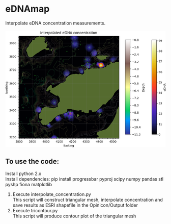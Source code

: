 # eDNAmap
Interpolate eDNA concentration measurements.<br><br>
![Interpolated eDNA map.](Fig_readme.png)
## To use the code:
Install python 2.x<br>
Install dependencies: pip install progressbar pyproj scipy numpy pandas stl pyshp fiona matplotlib
  
1. Execute interpolate_concentration.py<br>
   This script will construct triangular mesh, interpolate concentration and save results as ESRI shapefile in the Opinicon/Output folder
2. Execute tricontour.py<br>
   This script will produce contour plot of the triangular mesh  
